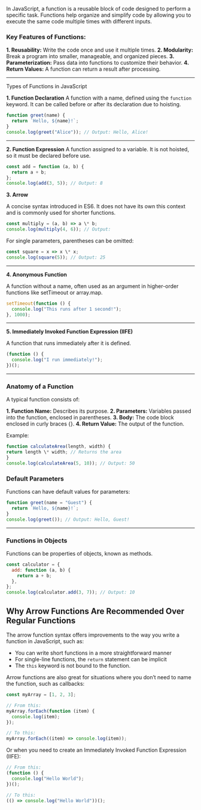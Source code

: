 In JavaScript, a function is a reusable block of code designed to perform a specific task. Functions help organize and simplify code by allowing you to execute the same code multiple times with different inputs.

### Key Features of Functions:

**1. Reusability:** Write the code once and use it multiple times.
**2. Modularity:** Break a program into smaller, manageable, and organized pieces.
**3. Parameterization:** Pass data into functions to customize their behavior.
**4. Return Values:** A function can return a result after processing.

---

Types of Functions in JavaScript

**1. Function Declaration**
A function with a name, defined using the `function` keyword. It can be called before or after its declaration due to hoisting.

```javascript
function greet(name) {
  return `Hello, ${name}!`;
}
console.log(greet("Alice")); // Output: Hello, Alice!
```

---

**2. Function Expression**
A function assigned to a variable. It is not hoisted, so it must be declared before use.

```javascript
const add = function (a, b) {
  return a + b;
};
console.log(add(3, 5)); // Output: 8
```

**3. Arrow**

A concise syntax introduced in ES6. It does not have its own this context and is commonly used for shorter functions.

```javascript
const multiply = (a, b) => a \* b;
console.log(multiply(4, 6)); // Output:
```

For single parameters, parentheses can be omitted:

```javascript
const square = x => x \* x;
console.log(square(5)); // Output: 25
```

---

**4. Anonymous Function**

A function without a name, often used as an argument in higher-order functions like setTimeout or array.map.

```javascript
setTimeout(function () {
  console.log("This runs after 1 second!");
}, 1000);
```

---

**5. Immediately Invoked Function Expression (IIFE)**

A function that runs immediately after it is defined.

```javascript
(function () {
  console.log("I run immediately!");
})();
```

---

### Anatomy of a Function

A typical function consists of:

**1. Function Name:** Describes its purpose.
**2. Parameters:** Variables passed into the function, enclosed in parentheses.
**3. Body:** The code block enclosed in curly braces {}.
**4. Return Value:** The output of the function.

Example:

```javascript
function calculateArea(length, width) {
return length \* width; // Returns the area
}
console.log(calculateArea(5, 10)); // Output: 50
```

### Default Parameters

Functions can have default values for parameters:

```javascript
function greet(name = "Guest") {
  return `Hello, ${name}!`;
}
console.log(greet()); // Output: Hello, Guest!
```

---

### Functions in Objects

Functions can be properties of objects, known as methods.

```javascript
const calculator = {
  add: function (a, b) {
    return a + b;
  },
};
console.log(calculator.add(3, 7)); // Output: 10
```

## Why Arrow Functions Are Recommended Over Regular Functions

The arrow function syntax offers improvements to the way you write a function in JavaScript, such as:

- You can write short functions in a more straightforward manner
- For single-line functions, the `return` statement can be implicit
- The `this` keyword is not bound to the function.

Arrow functions are also great for situations where you don’t need to name the function, such as callbacks:

```javascript
const myArray = [1, 2, 3];

// From this:
myArray.forEach(function (item) {
  console.log(item);
});

// To this:
myArray.forEach((item) => console.log(item));
```

Or when you need to create an Immediately Invoked Function Expression (IIFE):

```javascript
// From this:
(function () {
  console.log("Hello World");
})();

// To this:
(() => console.log("Hello World"))();
```
